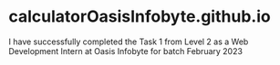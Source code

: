 # calculatorOasisInfobyte.github.io
I have successfully completed the Task 1 from Level 2 as a Web Development Intern at Oasis Infobyte for batch February 2023
